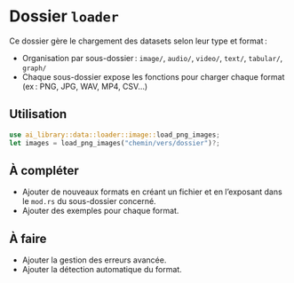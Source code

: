 # Dossier `loader`

Ce dossier gère le chargement des datasets selon leur type et format :
- Organisation par sous-dossier : `image/`, `audio/`, `video/`, `text/`, `tabular/`, `graph/`
- Chaque sous-dossier expose les fonctions pour charger chaque format (ex : PNG, JPG, WAV, MP4, CSV…)

## Utilisation

```rust
use ai_library::data::loader::image::load_png_images;
let images = load_png_images("chemin/vers/dossier")?;
```

## À compléter

- Ajouter de nouveaux formats en créant un fichier et en l’exposant dans le `mod.rs` du sous-dossier concerné.
- Ajouter des exemples pour chaque format.

## À faire

- Ajouter la gestion des erreurs avancée.
- Ajouter la détection automatique du format.
